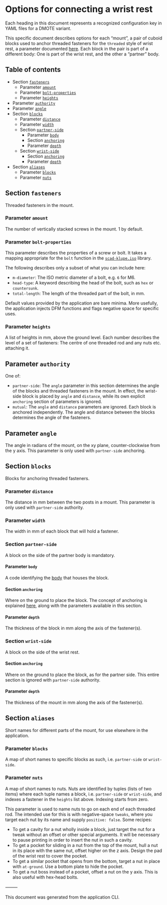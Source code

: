 <!--This document was generated and is intended for rendering to HTML on GitHub. Edit the source files, not this file.-->

# Options for connecting a wrist rest

Each heading in this document represents a recognized configuration key in YAML files for a DMOTE variant.

This specific document describes options for each “mount”, a pair of cuboid blocks used to anchor threaded fasteners for the `threaded` style of wrist rest, a parameter documented [here](options-main.md). Each block in the pair is part of a different body: One is part of the wrist rest, and the other a “partner” body.

## Table of contents
- Section <a href="#user-content-fasteners">`fasteners`</a>
    - Parameter <a href="#user-content-fasteners-amount">`amount`</a>
    - Parameter <a href="#user-content-fasteners-bolt-properties">`bolt-properties`</a>
    - Parameter <a href="#user-content-fasteners-heights">`heights`</a>
- Parameter <a href="#user-content-authority">`authority`</a>
- Parameter <a href="#user-content-angle">`angle`</a>
- Section <a href="#user-content-blocks">`blocks`</a>
    - Parameter <a href="#user-content-blocks-distance">`distance`</a>
    - Parameter <a href="#user-content-blocks-width">`width`</a>
    - Section <a href="#user-content-blocks-partner-side">`partner-side`</a>
        - Parameter <a href="#user-content-blocks-partner-side-body">`body`</a>
        - Section <a href="#user-content-blocks-partner-side-anchoring">`anchoring`</a>
        - Parameter <a href="#user-content-blocks-partner-side-depth">`depth`</a>
    - Section <a href="#user-content-blocks-wrist-side">`wrist-side`</a>
        - Section <a href="#user-content-blocks-wrist-side-anchoring">`anchoring`</a>
        - Parameter <a href="#user-content-blocks-wrist-side-depth">`depth`</a>
- Section <a href="#user-content-aliases">`aliases`</a>
    - Parameter <a href="#user-content-aliases-blocks">`blocks`</a>
    - Parameter <a href="#user-content-aliases-nuts">`nuts`</a>

## Section <a id="fasteners">`fasteners`</a>

Threaded fasteners in the mount.

### Parameter <a id="fasteners-amount">`amount`</a>

The number of vertically stacked screws in the mount. 1 by default.

### Parameter <a id="fasteners-bolt-properties">`bolt-properties`</a>

This parameter describes the properties of a screw or bolt. It takes a mapping appropriate for the `bolt` function in the [`scad-klupe.iso`](https://github.com/veikman/scad-klupe) library.

The following describes only a subset of what you can include here:

* `m-diameter`: The ISO metric diameter of a bolt, e.g. `6` for M6.
* `head-type`: A keyword describing the head of the bolt, such as `hex` or `countersunk`.
* `total-length`: The length of the threaded part of the bolt, in mm.

Default values provided by the application are bare minima. More usefully, the application injects DFM functions and flags negative space for specific uses.

### Parameter <a id="fasteners-heights">`heights`</a>

A list of heights in mm, above the ground level. Each number describes the level of a set of fasteners: The centre of one threaded rod and any nuts etc. attaching it.

## Parameter <a id="authority">`authority`</a>

One of:

- `partner-side`: The `angle` parameter in this section determines the angle of the blocks and threaded fasteners in the mount. In effect, the wrist-side block is placed by `angle` and `distance`, while its own explicit `anchoring` section of parameters is ignored.
- `mutual`: The `angle` and `distance` parameters are ignored. Each block is anchored independently. The angle and distance between the blocks determines the angle of the fasteners.

## Parameter <a id="angle">`angle`</a>

The angle in radians of the mount, on the xy plane, counter-clockwise from the y axis. This parameter is only used with `partner-side` anchoring.

## Section <a id="blocks">`blocks`</a>

Blocks for anchoring threaded fasteners.

### Parameter <a id="blocks-distance">`distance`</a>

The distance in mm between the two posts in a mount. This parameter is only used with `partner-side` authority.

### Parameter <a id="blocks-width">`width`</a>

The width in mm of each block that will hold a fastener.

### Section <a id="blocks-partner-side">`partner-side`</a>

A block on the side of the partner body is mandatory.

#### Parameter <a id="blocks-partner-side-body">`body`</a>

A code identifying the [body](configuration.md) that houses the block.

#### Section <a id="blocks-partner-side-anchoring">`anchoring`</a>

Where on the ground to place the block. The concept of anchoring is explained [here](options-anchoring.md), along with the parameters available in this section.

#### Parameter <a id="blocks-partner-side-depth">`depth`</a>

The thickness of the block in mm along the axis of the fastener(s).

### Section <a id="blocks-wrist-side">`wrist-side`</a>

A block on the side of the wrist rest.

#### Section <a id="blocks-wrist-side-anchoring">`anchoring`</a>

Where on the ground to place the block, as for the partner side. This entire section is ignored with `partner-side` authority.

#### Parameter <a id="blocks-wrist-side-depth">`depth`</a>

The thickness of the mount in mm along the axis of the fastener(s).

## Section <a id="aliases">`aliases`</a>

Short names for different parts of the mount, for use elsewhere in the application.

### Parameter <a id="aliases-blocks">`blocks`</a>

A map of short names to specific blocks as such, i.e. `partner-side` or `wrist-side`.

### Parameter <a id="aliases-nuts">`nuts`</a>

A map of short names to nuts. Nuts are identified by tuples (lists of two items) where each tuple names a block, i.e. `partner-side` or `wrist-side`, and indexes a fastener in the `heights` list above. Indexing starts from zero.

This parameter is used to name nuts to go on each end of each threaded rod. The intended use for this is with negative-space `tweaks`, where you target each nut by its name and supply `positive: false`. Some recipes:

- To get a cavity for a nut wholly inside a block, just target the nut for a tweak without an offset or other special arguments. It will be necessary to pause printing in order to insert the nut in such a cavity.
- To get a pocket for sliding in a nut from the top of the mount, hull a nut in its place with the same nut, offset higher on the z axis. Design the pad of the wrist rest to cover the pocket.
- To get a similar pocket that opens from the bottom, target a nut in place with `at-ground`. Use a bottom plate to hide the pocket.
- To get a nut boss instead of a pocket, offset a nut on the y axis. This is also useful with hex-head bolts.

⸻

This document was generated from the application CLI.
